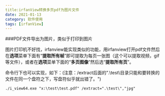 ```yaml
---
title:irfanView转换多页pdf为图片文件
date: 2021-01-13
category: 软件使用 
tags: [irfanView]
---
```


###PDF文件导出为图片，类似于打印到图片

图片打印机不好找，irfanview能实现类似的功能，用irfanview打开pdf文件然后在**选项**菜单下面有“**提取所有帧**”即可提取为每页一张图（这个可以提取视频，gif等文件），或者在**选项**菜单下面的“**多页图像**”然后选“**提取所有页**”。

命令行下也可以实现，如下：(注意：/extract后面的".\test\目录只能和要转换的文件在同一个盘符之下，写盘符似乎就出错了。")

`./i_view64.exe "x:\test\test.pdf" /extract=".\test\","jpg"`

